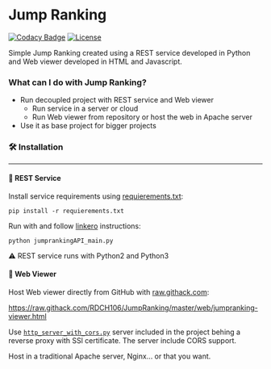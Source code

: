 # Jump Ranking
[![Codacy Badge](https://api.codacy.com/project/badge/Grade/57831edb0d864a0abf001ca94b97df14)](https://app.codacy.com/app/RDCH106/JumpRanking?utm_source=github.com&utm_medium=referral&utm_content=RDCH106/JumpRanking&utm_campaign=Badge_Grade_Dashboard)
[![License](https://img.shields.io/github/license/RDCH106/JumpRanking.svg)](https://github.com/RDCH106/JumpRanking/blob/master/LICENSE)

Simple Jump Ranking created using a REST service developed in Python and Web viewer developed in HTML and Javascript.

### What can I do with Jump Ranking?

* Run decoupled project with REST service and Web viewer
  + Run service in a server or cloud
  + Run Web viewer from repository or host the web in Apache server
* Use it as base project for bigger projects

### 🛠️ Installation
<hr>

#### 🤖 REST Service

Install service requirements using [requierements.txt](https://github.com/RDCH106/JumpRanking/blob/master/service/requirements.txt):

`pip install -r requierements.txt`

Run with and follow [linkero](https://github.com/ingran/linkero) instructions:

`python jumprankingAPI_main.py`

⚠️ REST service runs with Python2 and Python3

#### 👀 Web Viewer

Host Web viewer directly from GitHub with [raw.githack.com](https://github.com/neoascetic/rawgithack):

https://raw.githack.com/RDCH106/JumpRanking/master/web/jumpranking-viewer.html

Use [`http_server_with_cors.py`](https://github.com/RDCH106/JumpRanking/blob/master/web/http_server_with_cors.py) server included in the project behing a reverse proxy with SSl certificate. The server include CORS support.

Host in a traditional Apache server, Nginx... or that you want.
